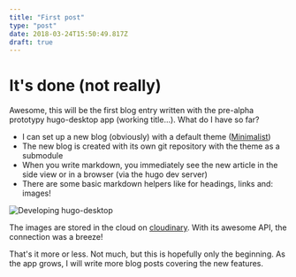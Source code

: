 ```yaml
---
title: "First post"
type: "post"
date: 2018-03-24T15:50:49.817Z
draft: true
---
```

# It's done (not really)
Awesome, this will be the first blog entry written with the pre-alpha prototypy hugo-desktop app (working title...). What do I have so far?

- I can set up a new blog (obviously) with a default theme ([Minimalist](https://github.com/digitalcraftsman/hugo-minimalist-theme))
- The new blog is created with its own git repository with the theme as a submodule
- When you write markdown, you immediately see the new article in the side view or in a browser (via the hugo dev server)
- There are some basic markdown helpers like for headings, links and: images!

![Developing hugo-desktop](https://res.cloudinary.com/alsnuff/image/upload/v1522351144/The-hugo-desktop-blog/first-post/developing.png "Developing hugo-desktop")

The images are stored in the cloud on [cloudinary](cloudinary.com). With its awesome API, the connection was a breeze!

That's it more or less. Not much, but this is hopefully only the beginning. As the app grows, I will write more blog posts covering the new features.